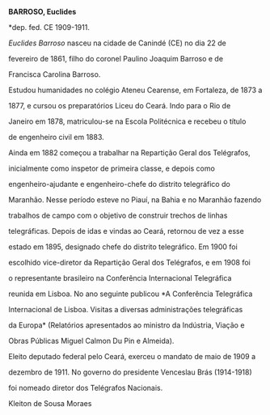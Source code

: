 **BARROSO, Euclides**



\*dep. fed. CE 1909-1911.



*Euclides Barroso* nasceu na cidade de Canindé (CE) no dia 22 de

fevereiro de 1861, filho do coronel Paulino Joaquim Barroso e de

Francisca Carolina Barroso.



Estudou humanidades no colégio Ateneu Cearense, em Fortaleza, de 1873 a

1877, e cursou os preparatórios Liceu do Ceará. Indo para o Rio de

Janeiro em 1878, matriculou-se na Escola Politécnica e recebeu o título

de engenheiro civil em 1883.



Ainda em 1882 começou a trabalhar na Repartição Geral dos Telégrafos,

inicialmente como inspetor de primeira classe, e depois como

engenheiro-ajudante e engenheiro-chefe do distrito telegráfico do

Maranhão. Nesse período esteve no Piauí, na Bahia e no Maranhão fazendo

trabalhos de campo com o objetivo de construir trechos de linhas

telegráficas. Depois de idas e vindas ao Ceará, retornou de vez a esse

estado em 1895, designado chefe do distrito telegráfico. Em 1900 foi

escolhido vice-diretor da Repartição Geral dos Telégrafos, e em 1908 foi

o representante brasileiro na Conferência Internacional Telegráfica

reunida em Lisboa. No ano seguinte publicou *A Conferência Telegráfica

Internacional de Lisboa. Visitas a diversas administrações telegráficas

da Europa* (Relatórios apresentados ao ministro da Indústria, Viação e

Obras Públicas Miguel Calmon Du Pin e Almeida).



Eleito deputado federal pelo Ceará, exerceu o mandato de maio de 1909 a

dezembro de 1911. No governo do presidente Venceslau Brás (1914-1918)

foi nomeado diretor dos Telégrafos Nacionais.



Kleiton de Sousa Moraes



